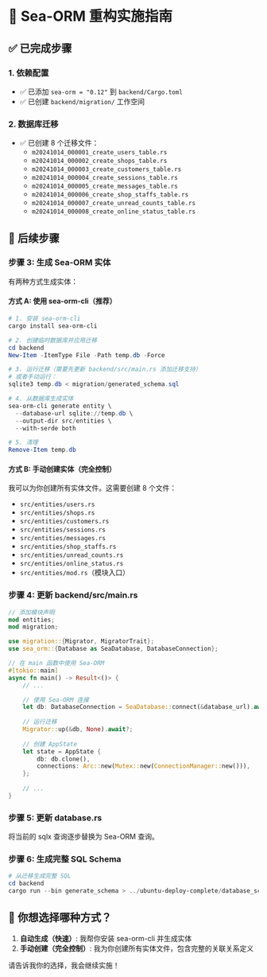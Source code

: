 # 🚀 Sea-ORM 重构实施指南

## ✅ 已完成步骤

### 1. 依赖配置
- ✅ 已添加 `sea-orm = "0.12"` 到 `backend/Cargo.toml`
- ✅ 已创建 `backend/migration/` 工作空间

### 2. 数据库迁移
- ✅ 已创建 8 个迁移文件：
  - `m20241014_000001_create_users_table.rs`
  - `m20241014_000002_create_shops_table.rs`
  - `m20241014_000003_create_customers_table.rs`
  - `m20241014_000004_create_sessions_table.rs`
  - `m20241014_000005_create_messages_table.rs`
  - `m20241014_000006_create_shop_staffs_table.rs`
  - `m20241014_000007_create_unread_counts_table.rs`
  - `m20241014_000008_create_online_status_table.rs`

## 📝 后续步骤

### 步骤 3: 生成 Sea-ORM 实体

有两种方式生成实体：

#### 方式 A: 使用 sea-orm-cli（推荐）

```powershell
# 1. 安装 sea-orm-cli
cargo install sea-orm-cli

# 2. 创建临时数据库并应用迁移
cd backend
New-Item -ItemType File -Path temp.db -Force

# 3. 运行迁移（需要先更新 backend/src/main.rs 添加迁移支持）
# 或者手动运行：
sqlite3 temp.db < migration/generated_schema.sql

# 4. 从数据库生成实体
sea-orm-cli generate entity \
  --database-url sqlite://temp.db \
  --output-dir src/entities \
  --with-serde both

# 5. 清理
Remove-Item temp.db
```

#### 方式 B: 手动创建实体（完全控制）

我可以为你创建所有实体文件。这需要创建 8 个文件：
- `src/entities/users.rs`
- `src/entities/shops.rs`
- `src/entities/customers.rs`
- `src/entities/sessions.rs`
- `src/entities/messages.rs`
- `src/entities/shop_staffs.rs`
- `src/entities/unread_counts.rs`
- `src/entities/online_status.rs`
- `src/entities/mod.rs`（模块入口）

### 步骤 4: 更新 backend/src/main.rs

```rust
// 添加模块声明
mod entities;
mod migration;

use migration::{Migrator, MigratorTrait};
use sea_orm::{Database as SeaDatabase, DatabaseConnection};

// 在 main 函数中使用 Sea-ORM
#[tokio::main]
async fn main() -> Result<()> {
    // ...

    // 使用 Sea-ORM 连接
    let db: DatabaseConnection = SeaDatabase::connect(&database_url).await?;
    
    // 运行迁移
    Migrator::up(&db, None).await?;
    
    // 创建 AppState
    let state = AppState {
        db: db.clone(),
        connections: Arc::new(Mutex::new(ConnectionManager::new())),
    };
    
    // ...
}
```

### 步骤 5: 更新 database.rs

将当前的 sqlx 查询逐步替换为 Sea-ORM 查询。

### 步骤 6: 生成完整 SQL Schema

```powershell
# 从迁移生成完整 SQL
cd backend
cargo run --bin generate_schema > ../ubuntu-deploy-complete/database_schema_generated.sql
```

## 🎯 你想选择哪种方式？

1. **自动生成（快速）**: 我帮你安装 sea-orm-cli 并生成实体
2. **手动创建（完全控制）**: 我为你创建所有实体文件，包含完整的关联关系定义

请告诉我你的选择，我会继续实施！
